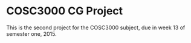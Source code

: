 # COSC3000 CG Project
This is the second project for the COSC3000 subject, due in week 13 of semester one, 2015.

